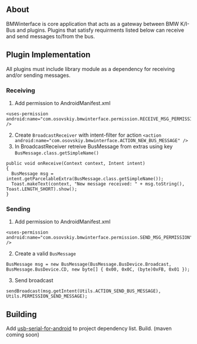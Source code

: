 ## About
BMWinterface is core application that acts as a gateway between BMW K/I-Bus and plugins. Plugins that satisfy requirments listed below can receive and send messages to/from the bus.

## Plugin Implementation
All plugins must include library module as a dependency for receiving and/or sending messages.

### Receiving
1. Add permission to AndroidManifest.xml
```
<uses-permission android:name="com.osovskiy.bmwinterface.permission.RECEIVE_MSG_PERMISSION" />
```
2. Create `BroadcastReceiver` with intent-filter for action `<action android:name="com.osovskiy.bmwinterface.ACTION_NEW_BUS_MESSAGE" />`
3. In BroadcastReceiver retreive BusMessage from extras using key `BusMessage.class.getSimpleName()`
```
public void onReceive(Context context, Intent intent)
{
  BusMessage msg = intent.getParcelableExtra(BusMessage.class.getSimpleName());
  Toast.makeText(context, "New message received: " + msg.toString(), Toast.LENGTH_SHORT).show();
}
```

### Sending
1. Add permission to AndroidManifest.xml
```
<uses-permission android:name="com.osovskiy.bmwinterface.permission.SEND_MSG_PERMISSION" />
```
2. Create a valid `BusMessage`
```
BusMessage msg = new BusMessage(BusMessage.BusDevice.Broadcast, BusMessage.BusDevice.CD, new byte[] { 0x00, 0x0C, (byte)0xFB, 0x01 });
```
3. Send broadcast
```
sendBroadcast(msg.getIntent(Utils.ACTION_SEND_BUS_MESSAGE), Utils.PERMISSION_SEND_MESSAGE);
```

## Building
Add [usb-serial-for-android](https://github.com/mik3y/usb-serial-for-android) to project dependency list. Build. (maven coming soon)

